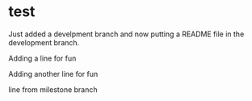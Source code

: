 # test

Just added a develpment branch and now putting a README file in the development branch.

Adding a line for fun

Adding another line for fun




line from milestone branch
